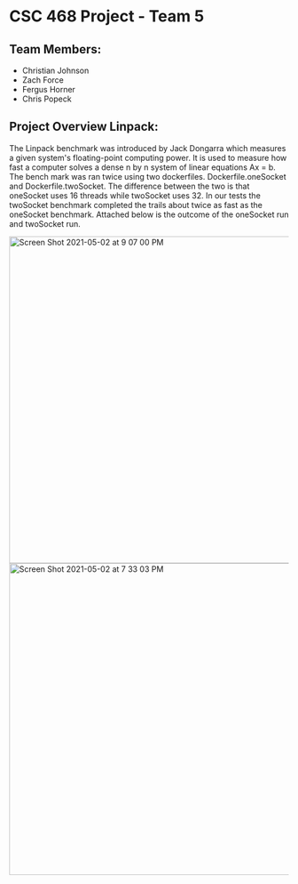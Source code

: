 # CSC 468 Project - Team 5

## Team Members:
- Christian Johnson
- Zach Force
- Fergus Horner 
- Chris Popeck 
## Project Overview Linpack:
The Linpack benchmark was introduced by Jack Dongarra which measures a given system's floating-point computing power. It is used to measure how fast a computer solves a dense n by n system of linear equations Ax = b.
The bench mark was ran twice using two dockerfiles. Dockerfile.oneSocket and Dockerfile.twoSocket.  The difference between the two is that oneSocket uses 16 threads while twoSocket uses 32.
In our tests the twoSocket benchmark completed the trails about twice as fast as the oneSocket benchmark.
Attached below is the outcome of the oneSocket run and twoSocket run.

<img width="588" alt="Screen Shot 2021-05-02 at 9 07 00 PM" src="https://user-images.githubusercontent.com/60268699/116836301-faba7d00-ab93-11eb-97aa-c7ef79be784c.png">

<img width="561" alt="Screen Shot 2021-05-02 at 7 33 03 PM" src="https://user-images.githubusercontent.com/60268699/116836308-fe4e0400-ab93-11eb-835c-0713a1267e82.png">




